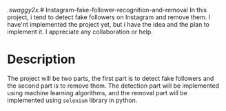 _.swaggy2x._# Instagram-fake-follower-recognition-and-removal
In this project, i tend to detect fake followers on Instagram and remove them. I have'nt implemented the project yet, but i have the idea and the plan to implement it. I appreciate any collaboration or help.

# Description
The project will be two parts, the first part is to detect fake followers and the second part is to remove them. The detection part will be implemented using machine learning algorithms, and the removal part will be implemented using `selenium` library in python.
